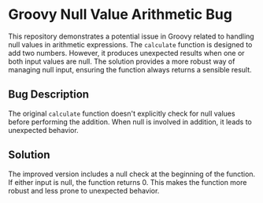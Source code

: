 # Groovy Null Value Arithmetic Bug

This repository demonstrates a potential issue in Groovy related to handling null values in arithmetic expressions.  The `calculate` function is designed to add two numbers. However, it produces unexpected results when one or both input values are null.  The solution provides a more robust way of managing null input, ensuring the function always returns a sensible result.

## Bug Description

The original `calculate` function doesn't explicitly check for null values before performing the addition. When null is involved in addition, it leads to unexpected behavior.

## Solution

The improved version includes a null check at the beginning of the function.  If either input is null, the function returns 0.  This makes the function more robust and less prone to unexpected behavior.